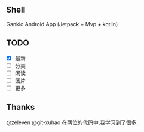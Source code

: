 ## Shell
Gankio Android App (Jetpack + Mvp + kotlin)

## TODO
* [x] 最新
* [ ] 分类
* [ ] 闲读
* [ ] 图片
* [ ] 更多

## Thanks
@zeleven
@git-xuhao
在两位的代码中,我学习到了很多.